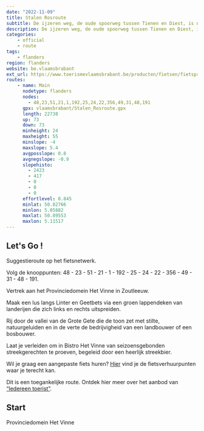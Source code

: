 ```yaml
---
date: "2022-11-09"
title: Stalen Rosroute
subtitle: De ijzeren weg, de oude spoorweg tussen Tienen en Diest, is nu de bedding voor een prachtige fietstocht
description: De ijzeren weg, de oude spoorweg tussen Tienen en Diest, is nu de bedding voor een prachtige fietstocht. Van 1878 tot 1957 konden treinreizigers dit landschap bewonderen, nu is het de beurt aan de fietsers en wandelaars om hun ogen de kost te geven.
categories:
    - official
    - route
tags:
    - flanders
region: flanders
website: be.vlaamsbrabant
ext_url: https://www.toerismevlaamsbrabant.be/producten/fietsen/fietsproducten/stalen-ros-fietsroute/index.html
routes:
    - name: Main
      nodetype: flanders
      nodes:
        - 48,23,51,21,1,192,25,24,22,356,49,31,48,191
      gpx: vlaamsbrabant/Stalen_Rosroute.gpx
      length: 22738
      up: 73
      down: 73
      minheight: 24
      maxheight: 55
      minslope: -4
      maxslope: 5.4
      avgposslope: 0.8
      avgnegslope: -0.9
      slopehisto:
        - 2423
        - 417
        - 0
        - 0
        - 0
      effortlevel: 0.845
      minlat: 50.82766
      minlon: 5.05882
      maxlat: 50.89553
      maxlon: 5.11517
---
```


## Let's Go ! 

Suggestieroute op het fietsnetwerk.

Volg de knooppunten: 48 - 23 - 51 - 21 - 1 - 192 - 25 - 24 - 22 - 356 - 49 - 31 - 48 - 191.

Vertrek aan het Provinciedomein Het Vinne in Zoutleeuw.

Maak een lus langs Linter en Geetbets via een groen lappendeken van landerijen die zich links en rechts uitspreiden.

Rij door de vallei van de Grote Gete die de toon zet met stilte, natuurgeluiden en in de verte de bedrijvigheid van een landbouwer of een bosbouwer.

Laat je verleiden om in Bistro Het Vinne van seizoensgebonden streekgerechten te proeven, begeleid door een heerlijk streekbier.

Wil je graag een aangepaste fiets huren? [Hier](https://www.toerismevlaamsbrabant.be/thema/iedereen-toerist/aangepaste-fiets-huren) vind je de fietsverhuurpunten waar je terecht kan.

Dit is een toegankelijke route. Ontdek hier meer over het aanbod van [“Iedereen toerist”](https://www.toerismevlaamsbrabant.be/thema/iedereen-toerist/).

## Start

Provinciedomein Het Vinne
